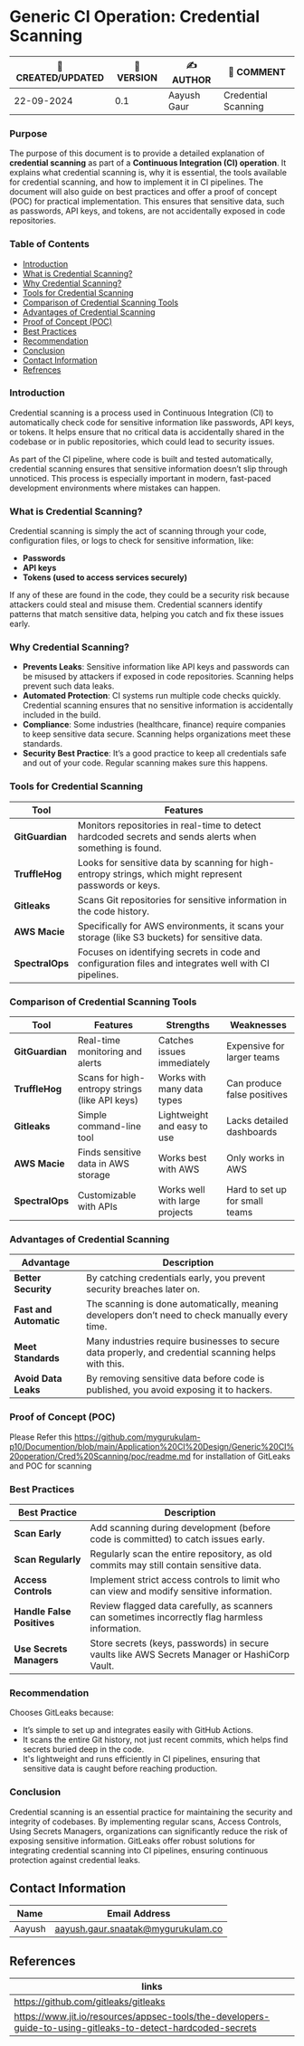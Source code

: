 # Generic CI Operation: Credential Scanning
| 📅 CREATED/UPDATED | 📌 VERSION | ✍️ AUTHOR    | 📝 COMMENT                     |
|--------------------|------------|--------------|--------------------------------|
| 22-09-2024         | 0.1       | Aayush Gaur  | Credential Scanning               |

### Purpose 

The purpose of this document is to provide a detailed explanation of **credential scanning** as part of a **Continuous Integration (CI) operation**. It explains what credential scanning is, why it is essential, the tools available for credential scanning, and how to implement it in CI pipelines. The document will also guide on best practices and offer a proof of concept (POC) for practical implementation. This ensures that sensitive data, such as passwords, API keys, and tokens, are not accidentally exposed in code repositories.

### Table of Contents
- [Introduction](#introduction)
- [What is Credential Scanning?](#what-is-credential-scanning)
- [Why Credential Scanning?](#why-credential-scanning)
- [Tools for Credential Scanning](#tools-for-credential-scanning)
- [Comparison of Credential Scanning Tools](#comparison-of-credential-scanning-tools)
- [Advantages of Credential Scanning](#advantages-of-credential-scanning)
- [Proof of Concept (POC)](#proof-of-concept-poc)
- [Best Practices](#best-practices)
- [Recommendation](#recommendation)
- [Conclusion](#conclusion)
- [Contact Information](#contact-information)
- [Refrences](#refrences) 

### Introduction
Credential scanning is a process used in Continuous Integration (CI) to automatically check code for sensitive information like passwords, API keys, or tokens. It helps ensure that no critical data is accidentally shared in the codebase or in public repositories, which could lead to security issues.

As part of the CI pipeline, where code is built and tested automatically, credential scanning ensures that sensitive information doesn’t slip through unnoticed. This process is especially important in modern, fast-paced development environments where mistakes can happen.

### What is Credential Scanning?
Credential scanning is simply the act of scanning through your code, configuration files, or logs to check for sensitive information, like:

- **Passwords**
- **API keys**
- **Tokens (used to access services securely)**

If any of these are found in the code, they could be a security risk because attackers could steal and misuse them. Credential scanners identify patterns that match sensitive data, helping you catch and fix these issues early.

### Why Credential Scanning?

- **Prevents Leaks**: Sensitive information like API keys and passwords can be misused by attackers if exposed in code repositories. Scanning helps prevent such data leaks.
- **Automated Protection**: CI systems run multiple code checks quickly. Credential scanning ensures that no sensitive information is accidentally included in the build.
- **Compliance**: Some industries (healthcare, finance) require companies to keep sensitive data secure. Scanning helps organizations meet these standards.
- **Security Best Practice**: It’s a good practice to keep all credentials safe and out of your code. Regular scanning makes sure this happens.

 ### Tools for Credential Scanning

| Tool          | Features                                                                 | 
|---------------|--------------------------------------------------------------------------|
| **GitGuardian** | Monitors repositories in real-time to detect hardcoded secrets and sends alerts when something is found. |
| **TruffleHog**  | Looks for sensitive data by scanning for high-entropy strings, which might represent passwords or keys.
| **Gitleaks**    | Scans Git repositories for sensitive information in the code history.   | 
| **AWS Macie**   | Specifically for AWS environments, it scans your storage (like S3 buckets) for sensitive data. | 
| **SpectralOps** | Focuses on identifying secrets in code and configuration files and integrates well with CI pipelines. | 

### Comparison of Credential Scanning Tools

| Tool          | Features                                        | Strengths                            | Weaknesses                   |
|---------------|-------------------------------------------------|--------------------------------------|------------------------------|
| **GitGuardian** | Real-time monitoring and alerts                 | Catches issues immediately           | Expensive for larger teams    |
| **TruffleHog**  | Scans for high-entropy strings (like API keys)  | Works with many data types           | Can produce false positives   |
| **Gitleaks**    | Simple command-line tool                        | Lightweight and easy to use          | Lacks detailed dashboards     |
| **AWS Macie**   | Finds sensitive data in AWS storage             | Works best with AWS                  | Only works in AWS             |
| **SpectralOps** | Customizable with APIs                          | Works well with large projects       | Hard to set up for small teams |

### Advantages of Credential Scanning

| Advantage            | Description                                                                                          |
|----------------------|------------------------------------------------------------------------------------------------------|
| **Better Security**   | By catching credentials early, you prevent security breaches later on.                               |
| **Fast and Automatic**| The scanning is done automatically, meaning developers don’t need to check manually every time.      |
| **Meet Standards**    | Many industries require businesses to secure data properly, and credential scanning helps with this.  |
| **Avoid Data Leaks**  | By removing sensitive data before code is published, you avoid exposing it to hackers.               |

### Proof of Concept (POC)

Please Refer this https://github.com/mygurukulam-p10/Documention/blob/main/Application%20CI%20Design/Generic%20CI%20operation/Cred%20Scanning/poc/readme.md for installation of GitLeaks and POC for scanning

### Best Practices

| Best Practice           | Description                                                                                      |
|-------------------------|--------------------------------------------------------------------------------------------------|
| **Scan Early**           | Add scanning during development (before code is committed) to catch issues early.                |
| **Scan Regularly**       | Regularly scan the entire repository, as old commits may still contain sensitive data.           |
| **Access Controls**   | Implement strict access controls to limit who can view and modify sensitive information.             |
| **Handle False Positives**| Review flagged data carefully, as scanners can sometimes incorrectly flag harmless information.  |
| **Use Secrets Managers** | Store secrets (keys, passwords) in secure vaults like AWS Secrets Manager or HashiCorp Vault.     |

### Recommendation
Chooses GitLeaks because:

- It’s simple to set up and integrates easily with GitHub Actions.
- It scans the entire Git history, not just recent commits, which helps find secrets buried deep in the code.
- It's lightweight and runs efficiently in CI pipelines, ensuring that sensitive data is caught before reaching production.



### Conclusion
Credential scanning is an essential practice for maintaining the security and integrity of codebases. By implementing regular scans, Access Controls, Using Secrets Managers, organizations can significantly reduce the risk of exposing sensitive information. GitLeaks offer robust solutions for integrating credential scanning into CI pipelines, ensuring continuous protection against credential leaks.

## Contact Information 
|Name|Email Address|
|:---:|:---:|
|Aayush|aayush.gaur.snaatak@mygurukulam.co|

## References 
|links |
|-------|
|https://github.com/gitleaks/gitleaks|
|https://www.jit.io/resources/appsec-tools/the-developers-guide-to-using-gitleaks-to-detect-hardcoded-secrets|

